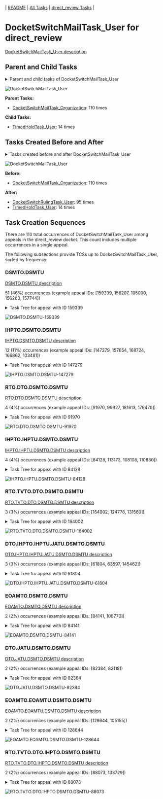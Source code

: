 <!-- DO NOT EDIT THIS FILE.  This file is autogenerated. -->
| [README](../README.md) | [All Tasks](../alltasks.md) | [direct_review Tasks](tasklist.md) |

# DocketSwitchMailTask_User for direct_review

[DocketSwitchMailTask_User description](../descr/DocketSwitchMailTask_User.md)

## Parent and Child Tasks

<details><summary markdown='span'>Parent and child tasks of DocketSwitchMailTask_User
</summary>

```
digraph G {
rankdir=LR;
node [shape=box]
"DocketSwitchMailTask_User" -> "TimedHoldTask_User" [label=14]
"DocketSwitchMailTask_Organization" -> "DocketSwitchMailTask_User" [label=110]
}
```
</details>

![DocketSwitchMailTask_User](dot/DocketSwitchMailTask_User-parentchild.dot.png)

**Parent Tasks:**

   * [DocketSwitchMailTask_Organization](DocketSwitchMailTask_Organization.md): 110 times

**Child Tasks:**

   * [TimedHoldTask_User](TimedHoldTask_User.md): 14 times

## Tasks Created Before and After

<details><summary markdown='span'>Tasks created before and after DocketSwitchMailTask_User</summary>

```
digraph G {
rankdir=LR;

"DocketSwitchMailTask_User" -> "DocketSwitchRulingTask_User" [label=95]
"DocketSwitchMailTask_User" -> "TimedHoldTask_User" [label=14]
"DocketSwitchMailTask_Organization" -> "DocketSwitchMailTask_User" [label=110]
}
```
</details>

![DocketSwitchMailTask_User](dot/DocketSwitchMailTask_User.dot.png)

**Before:**

   * [DocketSwitchMailTask_Organization](DocketSwitchMailTask_Organization.md): 110 times

**After:**

   * [DocketSwitchRulingTask_User](DocketSwitchRulingTask_User.md): 95 times
   * [TimedHoldTask_User](TimedHoldTask_User.md): 14 times

## Task Creation Sequences

There are 110 total occurrences of DocketSwitchMailTask_User among appeals in the direct_review docket.  This count includes multiple occurrences in a single appeal.

The following subsections provide TCSs up to DocketSwitchMailTask_User, sorted by frequency.

### DSMTO.DSMTU

[DSMTO.DSMTU description](../descr/DSMTO.DSMTU.md)

51 (46%) occurrences (example appeal IDs: [159339, 156207, 105000, 156263, 157744])

<details><summary markdown='span'>Task Tree for appeal with ID 159339</summary>

```
@startuml
skinparam {
  ObjectBorderColor #555
  ObjectBorderThickness 0
  ObjectFontStyle bold
  ObjectFontSize 14
  ObjectAttributeFontColor #333
  ObjectAttributeFontSize 12
}
  object 0.RootTask #8dd3c7 {
Organization
}
  object 1.TrackVeteranTask #bebada {
Organization
}
  object 2.DistributionTask #ffffb3 {
Organization
}
  object 3.InformalHearingPresentationTask #fdb462 {
Organization
}
  object 4.DocketSwitchMailTask #e377c2 {
Organization
}
  object 5.DocketSwitchMailTask #e377c2 {
User  <back:white>    </back>
}
  object 6.DocketSwitchRulingTask #e377c2 {
User
}
  object 7.DocketSwitchGrantedTask #9467bd {
Organization
}
  object 8.DocketSwitchGrantedTask #9467bd {
User
}
0.RootTask -- 1.TrackVeteranTask
0.RootTask -- 2.DistributionTask
2.DistributionTask -- 3.InformalHearingPresentationTask
0.RootTask -- 4.DocketSwitchMailTask
4.DocketSwitchMailTask -- 5.DocketSwitchMailTask
0.RootTask -- 6.DocketSwitchRulingTask
6.DocketSwitchRulingTask -- 7.DocketSwitchGrantedTask
7.DocketSwitchGrantedTask -- 8.DocketSwitchGrantedTask
@enduml
```
</details>

![DSMTO.DSMTU-159339](uml/DSMTO.DSMTU-159339.png)

### IHPTO.DSMTO.DSMTU

[IHPTO.DSMTO.DSMTU description](../descr/IHPTO.DSMTO.DSMTU.md)

12 (11%) occurrences (example appeal IDs: [147279, 157654, 168724, 166862, 103481])

<details><summary markdown='span'>Task Tree for appeal with ID 147279</summary>

```
@startuml
skinparam {
  ObjectBorderColor #555
  ObjectBorderThickness 0
  ObjectFontStyle bold
  ObjectFontSize 14
  ObjectAttributeFontColor #333
  ObjectAttributeFontSize 12
}
  object 0.RootTask #8dd3c7 {
Organization
}
  object 1.TrackVeteranTask #bebada {
Organization
}
  object 2.DistributionTask #ffffb3 {
Organization
}
  object 3.InformalHearingPresentationTask #fdb462 {
Organization
}
  object 4.DocketSwitchMailTask #e377c2 {
Organization
}
  object 5.DocketSwitchMailTask #e377c2 {
User  <back:white>    </back>
}
  object 6.DocketSwitchRulingTask #e377c2 {
User
}
  object 7.DocketSwitchGrantedTask #9467bd {
Organization
}
  object 8.DocketSwitchGrantedTask #9467bd {
User
}
0.RootTask -- 1.TrackVeteranTask
0.RootTask -- 2.DistributionTask
2.DistributionTask -- 3.InformalHearingPresentationTask
0.RootTask -- 4.DocketSwitchMailTask
4.DocketSwitchMailTask -- 5.DocketSwitchMailTask
0.RootTask -- 6.DocketSwitchRulingTask
6.DocketSwitchRulingTask -- 7.DocketSwitchGrantedTask
7.DocketSwitchGrantedTask -- 8.DocketSwitchGrantedTask
@enduml
```
</details>

![IHPTO.DSMTO.DSMTU-147279](uml/IHPTO.DSMTO.DSMTU-147279.png)

### RTO.DTO.DSMTO.DSMTU

[RTO.DTO.DSMTO.DSMTU description](../descr/RTO.DTO.DSMTO.DSMTU.md)

4 (4%) occurrences (example appeal IDs: [91970, 99927, 181613, 176470])

<details><summary markdown='span'>Task Tree for appeal with ID 91970</summary>

```
@startuml
skinparam {
  ObjectBorderColor #555
  ObjectBorderThickness 0
  ObjectFontStyle bold
  ObjectFontSize 14
  ObjectAttributeFontColor #333
  ObjectAttributeFontSize 12
}
  object 0.RootTask #8dd3c7 {
Organization
}
  object 1.DistributionTask #ffffb3 {
Organization
}
  object 2.DocketSwitchMailTask #e377c2 {
Organization
}
  object 3.DocketSwitchMailTask #e377c2 {
User  <back:white>    </back>
}
  object 4.TimedHoldTask #fccde5 {
User
}
  object 5.DocketSwitchRulingTask #e377c2 {
User
}
  object 6.DocketSwitchDeniedTask #e377c2 {
Organization
}
  object 7.DocketSwitchDeniedTask #e377c2 {
User
}
0.RootTask -- 1.DistributionTask
0.RootTask -- 2.DocketSwitchMailTask
2.DocketSwitchMailTask -- 3.DocketSwitchMailTask
3.DocketSwitchMailTask -- 4.TimedHoldTask
0.RootTask -- 5.DocketSwitchRulingTask
5.DocketSwitchRulingTask -- 6.DocketSwitchDeniedTask
6.DocketSwitchDeniedTask -- 7.DocketSwitchDeniedTask
@enduml
```
</details>

![RTO.DTO.DSMTO.DSMTU-91970](uml/RTO.DTO.DSMTO.DSMTU-91970.png)

### IHPTO.IHPTU.DSMTO.DSMTU

[IHPTO.IHPTU.DSMTO.DSMTU description](../descr/IHPTO.IHPTU.DSMTO.DSMTU.md)

4 (4%) occurrences (example appeal IDs: [84128, 113173, 108108, 110830])

<details><summary markdown='span'>Task Tree for appeal with ID 84128</summary>

```
@startuml
skinparam {
  ObjectBorderColor #555
  ObjectBorderThickness 0
  ObjectFontStyle bold
  ObjectFontSize 14
  ObjectAttributeFontColor #333
  ObjectAttributeFontSize 12
}
  object 0.RootTask #8dd3c7 {
Organization
}
  object 1.TrackVeteranTask #bebada {
Organization
}
  object 2.DistributionTask #ffffb3 {
Organization
}
  object 3.InformalHearingPresentationTask #fdb462 {
Organization
}
  object 4.InformalHearingPresentationTask #fdb462 {
User
}
  object 5.DocketSwitchMailTask #e377c2 {
Organization
}
  object 6.DocketSwitchMailTask #e377c2 {
User  <back:white>    </back>
}
  object 7.DocketSwitchRulingTask #e377c2 {
User
}
  object 8.DocketSwitchGrantedTask #9467bd {
Organization
}
  object 9.DocketSwitchGrantedTask #9467bd {
User
}
0.RootTask -- 1.TrackVeteranTask
0.RootTask -- 2.DistributionTask
2.DistributionTask -- 3.InformalHearingPresentationTask
3.InformalHearingPresentationTask -- 4.InformalHearingPresentationTask
0.RootTask -- 5.DocketSwitchMailTask
5.DocketSwitchMailTask -- 6.DocketSwitchMailTask
0.RootTask -- 7.DocketSwitchRulingTask
7.DocketSwitchRulingTask -- 8.DocketSwitchGrantedTask
8.DocketSwitchGrantedTask -- 9.DocketSwitchGrantedTask
@enduml
```
</details>

![IHPTO.IHPTU.DSMTO.DSMTU-84128](uml/IHPTO.IHPTU.DSMTO.DSMTU-84128.png)

### RTO.TVTO.DTO.DSMTO.DSMTU

[RTO.TVTO.DTO.DSMTO.DSMTU description](../descr/RTO.TVTO.DTO.DSMTO.DSMTU.md)

3 (3%) occurrences (example appeal IDs: [164002, 124778, 131560])

<details><summary markdown='span'>Task Tree for appeal with ID 164002</summary>

```
@startuml
skinparam {
  ObjectBorderColor #555
  ObjectBorderThickness 0
  ObjectFontStyle bold
  ObjectFontSize 14
  ObjectAttributeFontColor #333
  ObjectAttributeFontSize 12
}
  object 0.RootTask #8dd3c7 {
Organization
}
  object 1.TrackVeteranTask #bebada {
Organization
}
  object 2.DistributionTask #ffffb3 {
Organization
}
  object 3.DocketSwitchMailTask #e377c2 {
Organization
}
  object 4.DocketSwitchMailTask #e377c2 {
User  <back:white>    </back>
}
  object 5.DocketSwitchRulingTask #e377c2 {
User
}
0.RootTask -- 1.TrackVeteranTask
0.RootTask -- 2.DistributionTask
2.DistributionTask -- 3.DocketSwitchMailTask
3.DocketSwitchMailTask -- 4.DocketSwitchMailTask
2.DistributionTask -- 5.DocketSwitchRulingTask
@enduml
```
</details>

![RTO.TVTO.DTO.DSMTO.DSMTU-164002](uml/RTO.TVTO.DTO.DSMTO.DSMTU-164002.png)

### DTO.IHPTO.IHPTU.JATU.DSMTO.DSMTU

[DTO.IHPTO.IHPTU.JATU.DSMTO.DSMTU description](../descr/DTO.IHPTO.IHPTU.JATU.DSMTO.DSMTU.md)

3 (3%) occurrences (example appeal IDs: [61804, 63597, 145462])

<details><summary markdown='span'>Task Tree for appeal with ID 61804</summary>

```
@startuml
skinparam {
  ObjectBorderColor #555
  ObjectBorderThickness 0
  ObjectFontStyle bold
  ObjectFontSize 14
  ObjectAttributeFontColor #333
  ObjectAttributeFontSize 12
}
  object 0.RootTask #8dd3c7 {
Organization
}
  object 1.TrackVeteranTask #bebada {
Organization
}
  object 2.DistributionTask #ffffb3 {
Organization
}
  object 3.InformalHearingPresentationTask #fdb462 {
Organization
}
  object 4.InformalHearingPresentationTask #fdb462 {
User
}
  object 5.JudgeAssignTask #ccebc5 {
User
}
  object 6.JudgeDecisionReviewTask #d9d9d9 {
User
}
  object 7.AttorneyTask #bc80bd {
User
}
  object 8.DocketSwitchMailTask #e377c2 {
Organization
}
  object 9.DocketSwitchMailTask #e377c2 {
User  <back:white>    </back>
}
  object 10.DocketSwitchRulingTask #e377c2 {
User
}
  object 11.DocketSwitchGrantedTask #9467bd {
Organization
}
  object 12.DocketSwitchGrantedTask #9467bd {
User
}
0.RootTask -- 1.TrackVeteranTask
0.RootTask -- 2.DistributionTask
2.DistributionTask -- 3.InformalHearingPresentationTask
3.InformalHearingPresentationTask -- 4.InformalHearingPresentationTask
0.RootTask -- 5.JudgeAssignTask
0.RootTask -- 6.JudgeDecisionReviewTask
6.JudgeDecisionReviewTask -- 7.AttorneyTask
0.RootTask -- 8.DocketSwitchMailTask
8.DocketSwitchMailTask -- 9.DocketSwitchMailTask
0.RootTask -- 10.DocketSwitchRulingTask
10.DocketSwitchRulingTask -- 11.DocketSwitchGrantedTask
11.DocketSwitchGrantedTask -- 12.DocketSwitchGrantedTask
@enduml
```
</details>

![DTO.IHPTO.IHPTU.JATU.DSMTO.DSMTU-61804](uml/DTO.IHPTO.IHPTU.JATU.DSMTO.DSMTU-61804.png)

### EOAMTO.DSMTO.DSMTU

[EOAMTO.DSMTO.DSMTU description](../descr/EOAMTO.DSMTO.DSMTU.md)

2 (2%) occurrences (example appeal IDs: [84141, 108770])

<details><summary markdown='span'>Task Tree for appeal with ID 84141</summary>

```
@startuml
skinparam {
  ObjectBorderColor #555
  ObjectBorderThickness 0
  ObjectFontStyle bold
  ObjectFontSize 14
  ObjectAttributeFontColor #333
  ObjectAttributeFontSize 12
}
  object 0.RootTask #8dd3c7 {
Organization
}
  object 1.TrackVeteranTask #bebada {
Organization
}
  object 2.DistributionTask #ffffb3 {
Organization
}
  object 3.EvidenceOrArgumentMailTask #ffffb3 {
Organization
}
  object 4.DocketSwitchMailTask #e377c2 {
Organization
}
  object 5.DocketSwitchMailTask #e377c2 {
User  <back:white>    </back>
}
  object 6.TimedHoldTask #fccde5 {
User
}
  object 7.DocketSwitchRulingTask #e377c2 {
User
}
  object 8.DocketSwitchGrantedTask #9467bd {
Organization
}
  object 9.DocketSwitchGrantedTask #9467bd {
User
}
0.RootTask -- 1.TrackVeteranTask
0.RootTask -- 2.DistributionTask
0.RootTask -- 3.EvidenceOrArgumentMailTask
0.RootTask -- 4.DocketSwitchMailTask
4.DocketSwitchMailTask -- 5.DocketSwitchMailTask
5.DocketSwitchMailTask -- 6.TimedHoldTask
0.RootTask -- 7.DocketSwitchRulingTask
7.DocketSwitchRulingTask -- 8.DocketSwitchGrantedTask
8.DocketSwitchGrantedTask -- 9.DocketSwitchGrantedTask
@enduml
```
</details>

![EOAMTO.DSMTO.DSMTU-84141](uml/EOAMTO.DSMTO.DSMTU-84141.png)

### DTO.JATU.DSMTO.DSMTU

[DTO.JATU.DSMTO.DSMTU description](../descr/DTO.JATU.DSMTO.DSMTU.md)

2 (2%) occurrences (example appeal IDs: [82384, 82118])

<details><summary markdown='span'>Task Tree for appeal with ID 82384</summary>

```
@startuml
skinparam {
  ObjectBorderColor #555
  ObjectBorderThickness 0
  ObjectFontStyle bold
  ObjectFontSize 14
  ObjectAttributeFontColor #333
  ObjectAttributeFontSize 12
}
  object 0.RootTask #8dd3c7 {
Organization
}
  object 1.DistributionTask #ffffb3 {
Organization
}
  object 2.JudgeAssignTask #ccebc5 {
User
}
  object 3.JudgeDecisionReviewTask #d9d9d9 {
User
}
  object 4.AttorneyTask #bc80bd {
User
}
  object 5.DocketSwitchMailTask #e377c2 {
Organization
}
  object 6.DocketSwitchMailTask #e377c2 {
User  <back:white>    </back>
}
  object 7.DocketSwitchRulingTask #e377c2 {
User
}
  object 8.DocketSwitchGrantedTask #9467bd {
Organization
}
  object 9.DocketSwitchGrantedTask #9467bd {
User
}
0.RootTask -- 1.DistributionTask
0.RootTask -- 2.JudgeAssignTask
0.RootTask -- 3.JudgeDecisionReviewTask
3.JudgeDecisionReviewTask -- 4.AttorneyTask
0.RootTask -- 5.DocketSwitchMailTask
5.DocketSwitchMailTask -- 6.DocketSwitchMailTask
0.RootTask -- 7.DocketSwitchRulingTask
7.DocketSwitchRulingTask -- 8.DocketSwitchGrantedTask
8.DocketSwitchGrantedTask -- 9.DocketSwitchGrantedTask
@enduml
```
</details>

![DTO.JATU.DSMTO.DSMTU-82384](uml/DTO.JATU.DSMTO.DSMTU-82384.png)

### EOAMTO.EOAMTU.DSMTO.DSMTU

[EOAMTO.EOAMTU.DSMTO.DSMTU description](../descr/EOAMTO.EOAMTU.DSMTO.DSMTU.md)

2 (2%) occurrences (example appeal IDs: [128644, 105155])

<details><summary markdown='span'>Task Tree for appeal with ID 128644</summary>

```
@startuml
skinparam {
  ObjectBorderColor #555
  ObjectBorderThickness 0
  ObjectFontStyle bold
  ObjectFontSize 14
  ObjectAttributeFontColor #333
  ObjectAttributeFontSize 12
}
  object 0.RootTask #8dd3c7 {
Organization
}
  object 1.DistributionTask #ffffb3 {
Organization
}
  object 2.EvidenceOrArgumentMailTask #ffffb3 {
Organization
}
  object 3.EvidenceOrArgumentMailTask #ffffb3 {
User
}
  object 4.DocketSwitchMailTask #e377c2 {
Organization
}
  object 5.DocketSwitchMailTask #e377c2 {
User  <back:white>    </back>
}
  object 6.DocketSwitchRulingTask #e377c2 {
User
}
  object 7.DocketSwitchGrantedTask #9467bd {
Organization
}
  object 8.DocketSwitchGrantedTask #9467bd {
User
}
0.RootTask -- 1.DistributionTask
0.RootTask -- 2.EvidenceOrArgumentMailTask
2.EvidenceOrArgumentMailTask -- 3.EvidenceOrArgumentMailTask
0.RootTask -- 4.DocketSwitchMailTask
4.DocketSwitchMailTask -- 5.DocketSwitchMailTask
0.RootTask -- 6.DocketSwitchRulingTask
6.DocketSwitchRulingTask -- 7.DocketSwitchGrantedTask
7.DocketSwitchGrantedTask -- 8.DocketSwitchGrantedTask
@enduml
```
</details>

![EOAMTO.EOAMTU.DSMTO.DSMTU-128644](uml/EOAMTO.EOAMTU.DSMTO.DSMTU-128644.png)

### RTO.TVTO.DTO.IHPTO.DSMTO.DSMTU

[RTO.TVTO.DTO.IHPTO.DSMTO.DSMTU description](../descr/RTO.TVTO.DTO.IHPTO.DSMTO.DSMTU.md)

2 (2%) occurrences (example appeal IDs: [88073, 133729])

<details><summary markdown='span'>Task Tree for appeal with ID 88073</summary>

```
@startuml
skinparam {
  ObjectBorderColor #555
  ObjectBorderThickness 0
  ObjectFontStyle bold
  ObjectFontSize 14
  ObjectAttributeFontColor #333
  ObjectAttributeFontSize 12
}
  object 0.RootTask #8dd3c7 {
Organization
}
  object 1.TrackVeteranTask #bebada {
Organization
}
  object 2.DistributionTask #ffffb3 {
Organization
}
  object 3.InformalHearingPresentationTask #fdb462 {
Organization
}
  object 4.DocketSwitchMailTask #e377c2 {
Organization
}
  object 5.DocketSwitchMailTask #e377c2 {
User  <back:white>    </back>
}
  object 6.DocketSwitchRulingTask #e377c2 {
User
}
  object 7.DocketSwitchDeniedTask #e377c2 {
Organization
}
  object 8.DocketSwitchDeniedTask #e377c2 {
User
}
0.RootTask -- 1.TrackVeteranTask
0.RootTask -- 2.DistributionTask
2.DistributionTask -- 3.InformalHearingPresentationTask
0.RootTask -- 4.DocketSwitchMailTask
4.DocketSwitchMailTask -- 5.DocketSwitchMailTask
0.RootTask -- 6.DocketSwitchRulingTask
6.DocketSwitchRulingTask -- 7.DocketSwitchDeniedTask
7.DocketSwitchDeniedTask -- 8.DocketSwitchDeniedTask
@enduml
```
</details>

![RTO.TVTO.DTO.IHPTO.DSMTO.DSMTU-88073](uml/RTO.TVTO.DTO.IHPTO.DSMTO.DSMTU-88073.png)

